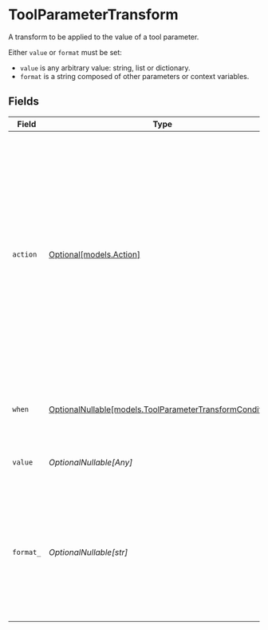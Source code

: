 # ToolParameterTransform

A transform to be applied to the value of a tool parameter.

Either `value` or `format` must be set:
- `value` is any arbitrary value: string, list or dictionary.
- `format` is a string composed of other parameters or context variables.


## Fields

| Field                                                                                                                                                                                                                                              | Type                                                                                                                                                                                                                                               | Required                                                                                                                                                                                                                                           | Description                                                                                                                                                                                                                                        |
| -------------------------------------------------------------------------------------------------------------------------------------------------------------------------------------------------------------------------------------------------- | -------------------------------------------------------------------------------------------------------------------------------------------------------------------------------------------------------------------------------------------------- | -------------------------------------------------------------------------------------------------------------------------------------------------------------------------------------------------------------------------------------------------- | -------------------------------------------------------------------------------------------------------------------------------------------------------------------------------------------------------------------------------------------------- |
| `action`                                                                                                                                                                                                                                           | [Optional[models.Action]](../models/action.md)                                                                                                                                                                                                     | :heavy_minus_sign:                                                                                                                                                                                                                                 | The action to perform on the tool parameter value: `default` means only set the value (using the `format` field) if the parameter doesn't exist or is empty, `override` means always set the value, and `remove` means remove the parameter value. |
| `when`                                                                                                                                                                                                                                             | [OptionalNullable[models.ToolParameterTransformCondition]](../models/toolparametertransformcondition.md)                                                                                                                                           | :heavy_minus_sign:                                                                                                                                                                                                                                 | Only apply the transform if the condition is met.                                                                                                                                                                                                  |
| `value`                                                                                                                                                                                                                                            | *OptionalNullable[Any]*                                                                                                                                                                                                                            | :heavy_minus_sign:                                                                                                                                                                                                                                 | The default value to use for the parameter.                                                                                                                                                                                                        |
| `format_`                                                                                                                                                                                                                                          | *OptionalNullable[str]*                                                                                                                                                                                                                            | :heavy_minus_sign:                                                                                                                                                                                                                                 | The string value to use for the parameter. The value will be evaluated with the Python `str.format` method, for example, `Hello, {name}!`                                                                                                          |